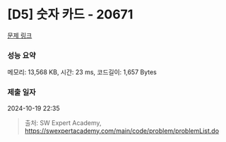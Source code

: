 # [D5] 숫자 카드 - 20671 

[문제 링크](https://swexpertacademy.com/main/code/problem/problemDetail.do?contestProbId=AY5gD-HaQ-MDFAVL) 

### 성능 요약

메모리: 13,568 KB, 시간: 23 ms, 코드길이: 1,657 Bytes

### 제출 일자

2024-10-19 22:35



> 출처: SW Expert Academy, https://swexpertacademy.com/main/code/problem/problemList.do